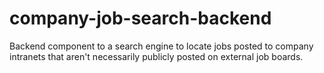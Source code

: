 # company-job-search-backend
Backend component to a search engine to locate jobs posted to company intranets that aren't necessarily publicly posted on external job boards.
